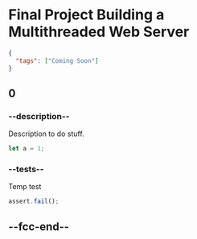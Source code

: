 # Final Project Building a Multithreaded Web Server

```json
{
  "tags": ["Coming Soon"]
}
```

## 0

### --description--

Description to do stuff.

```rust
let a = 1;
```

### --tests--

Temp test

```js
assert.fail();
```

## --fcc-end--
